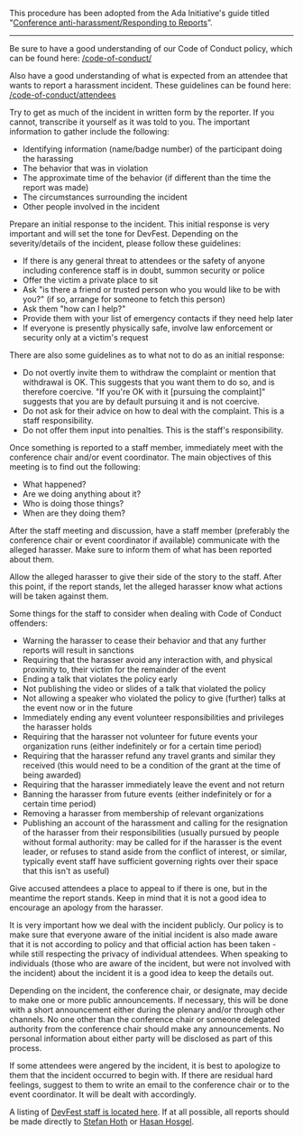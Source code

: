 This procedure has been adopted from the Ada Initiative's guide titled "[Conference anti-harassment/Responding to Reports](http://geekfeminism.wikia.com/wiki/Conference_anti-harassment/Responding_to_reports)”.

-------------------------------------------------------------------------------------------------
Be sure to have a good understanding of our Code of Conduct policy, which can be found here: [/code-of-conduct/](http://devfest-berlin.de/#/code-of-conduct/)

Also have a good understanding of what is expected from an attendee that wants to report a harassment incident. These guidelines can be found here: [/code-of-conduct/attendees](#/code-of-conduct/attendees)

Try to get as much of the incident in written form by the reporter. If you cannot, transcribe it yourself as it was told to you. The important information to gather include the following:

 - Identifying information (name/badge number) of the participant doing the harassing
 - The behavior that was in violation
 - The approximate time of the behavior (if different than the time the report was made)
 - The circumstances surrounding the incident
 - Other people involved in the incident

Prepare an initial response to the incident. This initial response is very important and will set the tone for DevFest. Depending on the severity/details of the incident, please follow these guidelines:

 - If there is any general threat to attendees or the safety of anyone including conference staff is in doubt, summon security or police
 - Offer the victim a private place to sit
 - Ask "is there a friend or trusted person who you would like to be with you?" (if so, arrange for someone to fetch this person)
 - Ask them "how can I help?"
 - Provide them with your list of emergency contacts if they need help later
 - If everyone is presently physically safe, involve law enforcement or security only at a victim's request

There are also some guidelines as to what not to do as an initial response:

 - Do not overtly invite them to withdraw the complaint or mention that withdrawal is OK. This suggests that you want them to do so, and is therefore coercive. "If you're OK with it [pursuing the complaint]" suggests that you are by default pursuing it and is not coercive.
 - Do not ask for their advice on how to deal with the complaint. This is a staff responsibility.
 - Do not offer them input into penalties. This is the staff's responsibility.

Once something is reported to a staff member, immediately meet with the conference chair and/or event coordinator. The main objectives of this meeting is to find out the following:

 - What happened?
 - Are we doing anything about it?
 - Who is doing those things?
 - When are they doing them?

After the staff meeting and discussion, have a staff member (preferably the conference chair or event coordinator if available) communicate with the alleged harasser. Make sure to inform them of what has been reported about them.

Allow the alleged harasser to give their side of the story to the staff. After this point, if the report stands, let the alleged harasser know what actions will be taken against them.

Some things for the staff to consider when dealing with Code of Conduct offenders:

- Warning the harasser to cease their behavior and that any further reports will result in sanctions
- Requiring that the harasser avoid any interaction with, and physical proximity to, their victim for the remainder of the event
- Ending a talk that violates the policy early
- Not publishing the video or slides of a talk that violated the policy
- Not allowing a speaker who violated the policy to give (further) talks at the event now or in the future
- Immediately ending any event volunteer responsibilities and privileges the harasser holds
- Requiring that the harasser not volunteer for future events your organization runs (either indefinitely or for a certain time period)
- Requiring that the harasser refund any travel grants and similar they received (this would need to be a condition of the grant at the time of being awarded)
- Requiring that the harasser immediately leave the event and not return
- Banning the harasser from future events (either indefinitely or for a certain time period)
- Removing a harasser from membership of relevant organizations
- Publishing an account of the harassment and calling for the resignation of the harasser from their responsibilities (usually pursued by people without formal authority: may be called for if the harasser is the event leader, or refuses to stand aside from the conflict of interest, or similar, typically event staff have sufficient governing rights over their space that this isn't as useful)

Give accused attendees a place to appeal to if there is one, but in the meantime the report stands. Keep in mind that it is not a good idea to encourage an apology from the harasser.

It is very important how we deal with the incident publicly. Our policy is to make sure that everyone aware of the initial incident is also made aware that it is not according to policy and that official action has been taken - while still respecting the privacy of individual attendees.  When speaking to individuals (those who are aware of the incident, but were not involved with the incident) about the incident it is a good idea to keep the details out.

Depending on the incident, the conference chair, or designate, may decide to make one or more public announcements. If necessary, this will be done with a short announcement either during the plenary and/or through other channels. No one other than the conference chair or someone delegated authority from the conference chair should make any announcements. No personal information about either party will be disclosed as part of this process.

If some attendees were angered by the incident, it is best to apologize to them that the incident occurred to begin with.  If there are residual hard feelings, suggest to them to write an email to the conference chair or to the event coordinator. It will be dealt with accordingly.

A listing of [DevFest staff is located here](#/2014/team/).
If at all possible, all reports should be made directly to [Stefan Hoth](mailto:stefan@devfest-berlin.de) or [Hasan Hosgel](mailto:hasan@devfest-berlin.de).


